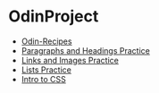 # OdinProject

<ul>
    <li><a href="./odin-recipes">Odin-Recipes</a></li>
    <li><a href="./paragraphs-and-headings">Paragraphs and Headings Practice</a></li>
    <li><a href="./odin-links-and-images">Links and Images Practice</a></li>
    <li><a href="./lists-practice">Lists Practice</a></li>
    <li><a href="./css-exercises/foundations/01-css-methods/index.html">Intro to CSS</a></li>
</ul>